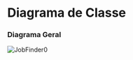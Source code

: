 # Diagrama de Classe
### Diagrama Geral
![JobFinder0](https://github.com/user-attachments/assets/b59d5288-e77a-487a-89c1-d9e74519ef2a)
